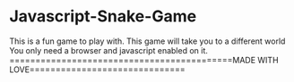 # Javascript-Snake-Game
This is a fun game to play with.
This game will take you to a different world
You only need a browser and javascript enabled on it.
===========================================MADE WITH LOVE==============================

